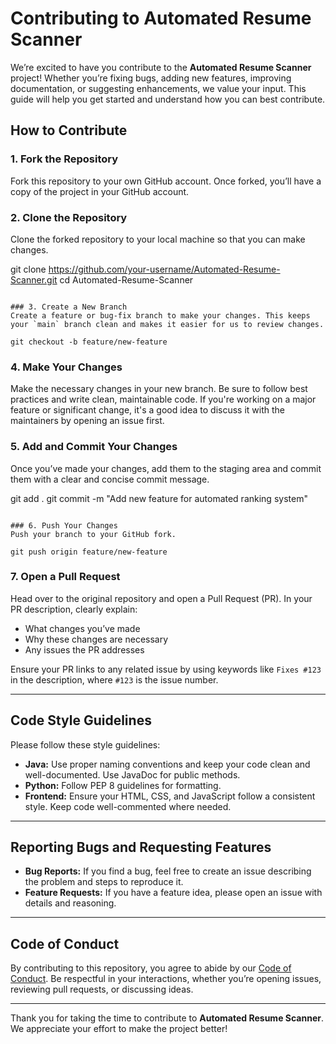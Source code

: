 # Contributing to Automated Resume Scanner

We’re excited to have you contribute to the **Automated Resume Scanner** project! Whether you’re fixing bugs, adding new features, improving documentation, or suggesting enhancements, we value your input. This guide will help you get started and understand how you can best contribute.

## How to Contribute

### 1. Fork the Repository
Fork this repository to your own GitHub account. Once forked, you’ll have a copy of the project in your GitHub account.

### 2. Clone the Repository
Clone the forked repository to your local machine so that you can make changes.

git clone https://github.com/your-username/Automated-Resume-Scanner.git
cd Automated-Resume-Scanner
```

### 3. Create a New Branch
Create a feature or bug-fix branch to make your changes. This keeps your `main` branch clean and makes it easier for us to review changes.

git checkout -b feature/new-feature
```

### 4. Make Your Changes
Make the necessary changes in your new branch. Be sure to follow best practices and write clean, maintainable code. If you're working on a major feature or significant change, it's a good idea to discuss it with the maintainers by opening an issue first.

### 5. Add and Commit Your Changes
Once you’ve made your changes, add them to the staging area and commit them with a clear and concise commit message.

git add .
git commit -m "Add new feature for automated ranking system"
```

### 6. Push Your Changes
Push your branch to your GitHub fork.

git push origin feature/new-feature
```

### 7. Open a Pull Request
Head over to the original repository and open a Pull Request (PR). In your PR description, clearly explain:
- What changes you’ve made
- Why these changes are necessary
- Any issues the PR addresses

Ensure your PR links to any related issue by using keywords like `Fixes #123` in the description, where `#123` is the issue number.

---

## Code Style Guidelines
Please follow these style guidelines:
- **Java:** Use proper naming conventions and keep your code clean and well-documented. Use JavaDoc for public methods.
- **Python:** Follow PEP 8 guidelines for formatting.
- **Frontend:** Ensure your HTML, CSS, and JavaScript follow a consistent style. Keep code well-commented where needed.

---

## Reporting Bugs and Requesting Features
- **Bug Reports:** If you find a bug, feel free to create an issue describing the problem and steps to reproduce it.
- **Feature Requests:** If you have a feature idea, please open an issue with details and reasoning.

---

## Code of Conduct
By contributing to this repository, you agree to abide by our [Code of Conduct](link-to-code-of-conduct). Be respectful in your interactions, whether you’re opening issues, reviewing pull requests, or discussing ideas.

---

Thank you for taking the time to contribute to **Automated Resume Scanner**. We appreciate your effort to make the project better!

